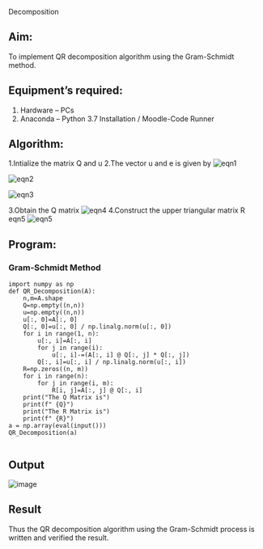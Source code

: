 Decomposition
## Aim:
To implement QR decomposition algorithm using the Gram-Schmidt method.
## Equipment’s required:
1.	Hardware – PCs
2.	Anaconda – Python 3.7 Installation / Moodle-Code Runner
## Algorithm:

1.Intialize the matrix Q and u
2.The vector u and e is given by
![eqn1](./ex4.jpg)

![eqn2](./ex6.jpg)

![eqn3](./ex3.jpg)

3.Obtain the Q matrix
![eqn4](./ex1.jpg)
4.Construct the upper triangular matrix R eqn5
![eqn5](./ex2.jpg)


## Program:
### Gram-Schmidt Method
```
import numpy as np
def QR_Decomposition(A):
    n,m=A.shape
    Q=np.empty((n,n))
    u=np.empty((n,n))
    u[:, 0]=A[:, 0]
    Q[:, 0]=u[:, 0] / np.linalg.norm(u[:, 0])
    for i in range(1, n):
        u[:, i]=A[:, i]
        for j in range(i):
            u[:, i]-=(A[:, i] @ Q[:, j] * Q[:, j])
        Q[:, i]=u[:, i] / np.linalg.norm(u[:, i])
    R=np.zeros((n, m))
    for i in range(n):
        for j in range(i, m):
            R[i, j]=A[:, j] @ Q[:, i]
    print("The Q Matrix is")
    print(f" {Q}")
    print("The R Matrix is")
    print(f" {R}")
a = np.array(eval(input()))
QR_Decomposition(a)


```

## Output

![image](https://github.com/user-attachments/assets/55450e39-8d10-4f8a-8d61-3f6a11235856)


## Result
Thus the QR decomposition algorithm using the Gram-Schmidt process is written and verified the result.
